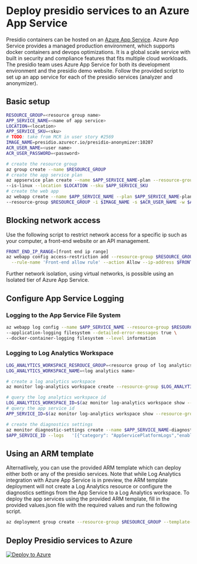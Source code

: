 # Deploy presidio services to an Azure App Service

Presidio containers can be hosted on an [Azure App Service](https://docs.microsoft.com/en-us/azure/app-service/).
Azure App Service provides a managed production environment, which supports docker containers and devops optimizations. It is a global scale service with built in security and compliance features that fits multiple cloud workloads. The presidio team uses Azure App Service for both its development environment and the presidio demo website.
Follow the provided script to set up an app service for each of the presidio services (analyzer and anonymizer).

## Basic setup

``` bash
RESOURCE_GROUP=<resource group name>
APP_SERVICE_NAME=<name of app service>
LOCATION=<location>
APP_SERVICE_SKU=<sku>
# TODO: take from MCR in user story #2569
IMAGE_NAME=presidio.azurecr.io/presidio-anonymizer:10207
ACR_USER_NAME=<user name>
ACR_USER_PASSWORD=<password>

# create the resource group
az group create --name $RESOURCE_GROUP
# create the app service plan
az appservice plan create --name $APP_SERVICE_NAME-plan --resource-group $RESOURCE_GROUP  \
--is-linux --location $LOCATION --sku $APP_SERVICE_SKU
# create the web app
az webapp create --name $APP_SERVICE_NAME --plan $APP_SERVICE_NAME-plan \
--resource-group $RESOURCE_GROUP -i $IMAGE_NAME -s $ACR_USER_NAME -w $ACR_USER_PASSWORD
```

## Blocking network access

Use the following script to restrict network access for a specific ip such as your computer, a front-end website or an API management.

``` bash
FRONT_END_IP_RANGE=[front end ip range]
az webapp config access-restriction add --resource-group $RESOURCE_GROUP --name $APP_SERVICE_NAME \
  --rule-name 'Front-end allow rule' --action Allow --ip-address $FRONT_END_IP_RANGE --priority 100
```

Further network isolation, using virtual networks, is possible using an Isolated tier of Azure App Service.

## Configure App Service Logging

### Logging to the App Service File System

``` bash
az webapp log config --name $APP_SERVICE_NAME --resource-group $RESOURCE_GROUP \
--application-logging filesystem --detailed-error-messages true \
--docker-container-logging filesystem --level information
```

### Logging to Log Analytics Workspace

``` bash
LOG_ANALYTICS_WORKSPACE_RESROUCE_GROUP=<resource group of log analytics>
LOG_ANALYTICS_WORKSPACE_NAME=<log analytics name>

# create a log analytics workspace
az monitor log-analytics workspace create --resource-group $LOG_ANALYTICS_WORKSPACE_RESROUCE_GROUP --workspace-name $LOG_ANALYTICS_WORKSPACE_NAME

# query the log analytics workspace id
LOG_ANALYTICS_WORKSPACE_ID=$(az monitor log-analytics workspace show --resource-group $LOG_ANALYTICS_WORKSPACE_RESROUCE_GROUP --workspace-name $LOG_ANALYTICS_WORKSPACE_NAME --query id)
# query the app service id
APP_SERVICE_ID=$(az monitor log-analytics workspace show --resource-group $RESOURCE_GROUP --name $APP_SERVICE_NAME --query id)

# create the diagnostics settings
az monitor diagnostic-settings create --name $APP_SERVICE_NAME-diagnostics --resource /
$APP_SERVICE_ID --logs   '[{"category": "AppServicePlatformLogs","enabled": true}, {"category": "AppServiceConsoleLogs", "enabled": true}]' --metrics '[{"category": "AllMetrics","enabled": true}]' --workspace $LOG_ANALYTICS_WORKSPACE_ID
```

## Using an ARM template

Alternatlively, you can use the provided ARM template which can deploy either both or any of the presidio services.
Note that while Log Analytics integration with Azure App Service is in preview, the ARM template deployment will not create a Log Analytics resource or configure the diagnostics settings from the App Service to a Log Analytics workspace.
To deploy the app services using the provided ARM template, fill in the provided values.json file with the required values and run the following script.

```bash
az deployment group create --resource-group $RESOURCE_GROUP --template-file presidio-services.json --parameters @values.json

```

## Deploy Presidio services to Azure

[![Deploy to Azure](https://aka.ms/deploytoazurebutton)](https://portal.azure.com/#create/Microsoft.Template/uri/https%3A%2F%2Fraw.githubusercontent.com%2Fmicrosoft%2Fpresidio%2Ffeature%2Fdeploy-to-azure%2Fdocs%2Fdeployment-samples%2Fpresidio-services.json)
